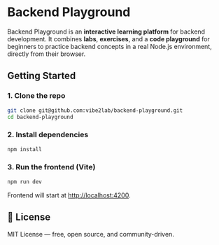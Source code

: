 # Backend Playground

Backend Playground is an **interactive learning platform** for backend development.
It combines **labs**, **exercises**, and a **code playground** for beginners to practice backend concepts in a real Node.js environment, directly from their browser.


## Getting Started

### 1. Clone the repo

```bash
git clone git@github.com:vibe2lab/backend-playground.git
cd backend-playground
```

### 2. Install dependencies

```bash
npm install
```

### 3. Run the frontend (Vite)

```bash
npm run dev
```

Frontend will start at [http://localhost:4200](http://localhost:4200).


## 📜 License

MIT License — free, open source, and community-driven.
